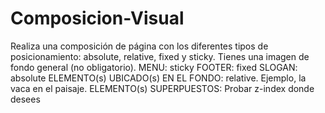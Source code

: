 # Composicion-Visual
Realiza una composición de página con los diferentes tipos de posicionamiento: absolute, relative, fixed y sticky.  Tienes una imagen de fondo general (no obligatorio).  MENU: sticky  FOOTER: fixed  SLOGAN: absolute  ELEMENTO(s) UBICADO(s) EN EL FONDO: relative. Ejemplo, la vaca en el paisaje.  ELEMENTO(s) SUPERPUESTOS: Probar z-index donde desees
